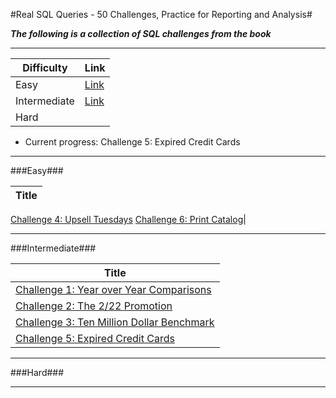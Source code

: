 #Real SQL Queries - 50 Challenges, Practice for Reporting and Analysis#

***The following is a collection of SQL challenges from the book***

---

Difficulty|Link|
-----|-----|
Easy|[Link](./README.md#Easy)|
Intermediate|[Link](./README.md#Intermediate)|
Hard||

* Current progress: Challenge 5: Expired Credit Cards

---

###Easy###

Title|
----|
[Challenge 4: Upsell Tuesdays](./Easy/Challenge%2004%20-%20Upsell%20Tuesdays.sql)
[Challenge 6: Print Catalog](./Easy/Challenge%2006%20-%20Print%20Catalog.sql)|

---
###Intermediate###

Title|
-----|
[Challenge 1: Year over Year Comparisons](./Intermediate/Challenge%2001%20-%20Year%20over%20Year%20Comparisons.sql)|
[Challenge 2: The 2/22 Promotion](./Intermediate/Challenge%2002%20-%20The%202-22%20Promotion.sql)|
[Challenge 3: Ten Million Dollar Benchmark](./Intermediate/Challenge%2003%20-%20Ten%20Million%20Dollar%20Benchmark.sql)|
[Challenge 5: Expired Credit Cards](./Intermediate/Challenge%2005%20-%20Expired%20Credit%20Cards.sql)|



---

###Hard###

---

